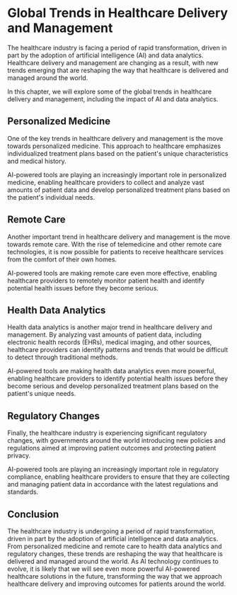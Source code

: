 Global Trends in Healthcare Delivery and Management
=============================================================================================

The healthcare industry is facing a period of rapid transformation, driven in part by the adoption of artificial intelligence (AI) and data analytics. Healthcare delivery and management are changing as a result, with new trends emerging that are reshaping the way that healthcare is delivered and managed around the world.

In this chapter, we will explore some of the global trends in healthcare delivery and management, including the impact of AI and data analytics.

Personalized Medicine
---------------------

One of the key trends in healthcare delivery and management is the move towards personalized medicine. This approach to healthcare emphasizes individualized treatment plans based on the patient's unique characteristics and medical history.

AI-powered tools are playing an increasingly important role in personalized medicine, enabling healthcare providers to collect and analyze vast amounts of patient data and develop personalized treatment plans based on the patient's individual needs.

Remote Care
-----------

Another important trend in healthcare delivery and management is the move towards remote care. With the rise of telemedicine and other remote care technologies, it is now possible for patients to receive healthcare services from the comfort of their own homes.

AI-powered tools are making remote care even more effective, enabling healthcare providers to remotely monitor patient health and identify potential health issues before they become serious.

Health Data Analytics
---------------------

Health data analytics is another major trend in healthcare delivery and management. By analyzing vast amounts of patient data, including electronic health records (EHRs), medical imaging, and other sources, healthcare providers can identify patterns and trends that would be difficult to detect through traditional methods.

AI-powered tools are making health data analytics even more powerful, enabling healthcare providers to identify potential health issues before they become serious and develop personalized treatment plans based on the patient's unique needs.

Regulatory Changes
------------------

Finally, the healthcare industry is experiencing significant regulatory changes, with governments around the world introducing new policies and regulations aimed at improving patient outcomes and protecting patient privacy.

AI-powered tools are playing an increasingly important role in regulatory compliance, enabling healthcare providers to ensure that they are collecting and managing patient data in accordance with the latest regulations and standards.

Conclusion
----------

The healthcare industry is undergoing a period of rapid transformation, driven in part by the adoption of artificial intelligence and data analytics. From personalized medicine and remote care to health data analytics and regulatory changes, these trends are reshaping the way that healthcare is delivered and managed around the world. As AI technology continues to evolve, it is likely that we will see even more powerful AI-powered healthcare solutions in the future, transforming the way that we approach healthcare delivery and improving outcomes for patients around the world.
